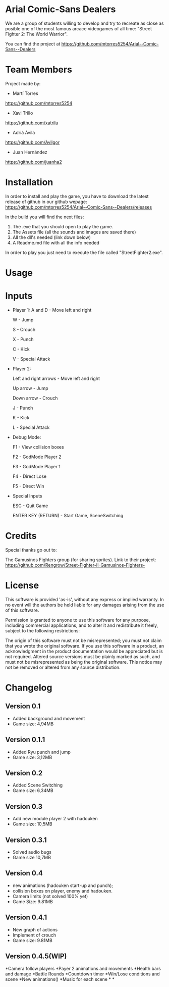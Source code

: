 # Arial Comic-Sans Dealers
We are a group of students willing to develop and try to recreate as close as posible one of the most famous arcace videogames of all time: "Street Fighter 2: The World Warrior".

You can find the project at https://github.com/mtorres5254/Arial--Comic-Sans--Dealers

# Team Members
Project made by:

* Martí Torres

https://github.com/mtorres5254

* Xavi Trillo

https://github.com/xatrilu

* Adrià Ávila

https://github.com/Avilgor

* Juan Hernández

https://github.com/juanha2

# Installation

In order to install and play the game, you have to download the latest release of github in our github wepage: https://github.com/mtorres5254/Arial--Comic-Sans--Dealers/releases

In the build you will find the next files:

1. The .exe that you should open to play the game.
2. The Assets file (all the sounds and images are saved there)
3. All the dll's needed (link down below)
4. A Readme.md file with all the info needed

In order to play you just need to execute the file called "StreetFighter2.exe".

# Usage
# Inputs

* Player 1:
A and D - Move left and right

  W - Jump

  S - Crouch

  X - Punch

  C - Kick

  V - Special Attack

* Player 2:
 
  Left and right arrows - Move left and right

  Up arrow - Jump

  Down arrow - Crouch

  J - Punch

  K - Kick

  L - Special Attack

 * Debug Mode:
 
    F1 - View collision boxes

    F2 - GodMode Player 2

    F3 - GodMode Player 1
    
    F4 - Direct Lose 
    
    F5 - Direct Win
  
  * Special Inputs
  
    ESC - Quit Game
  
    ENTER KEY (RETURN) - Start Game, SceneSwitching
  

# Credits
Special thanks go out to:

The Gamusinos Fighters group (for sharing sprites). Link to their project: https://github.com/Rengrow/Street-Fighter-II-Gamusinos-Fighters-

# License
This software is provided 'as-is', without any express or implied warranty. In no event will the authors be held liable for any damages arising from the use of this software.

Permission is granted to anyone to use this software for any purpose, including commercial applications, and to alter it and redistribute it freely, subject to the following restrictions:

The origin of this software must not be misrepresented; you must not claim that you wrote the original software. If you use this software in a product, an acknowledgment in the product documentation would be appreciated but is not required.
Altered source versions must be plainly marked as such, and must not be misrepresented as being the original software.
This notice may not be removed or altered from any source distribution.

# Changelog
 ## Version 0.1 
 * Added background and movement
 * Game size: 4,94MB 
 
## Version 0.1.1
* Added Ryu punch and jump
* Game size: 3,12MB

## Version 0.2
* Added Scene Switching
* Game size: 6,34MB

## Version 0.3 
* Add new module player 2 with hadouken
* Game size: 10,5MB

## Version 0.3.1
* Solved audio bugs
* Game size 10,7MB

## Version 0.4
* new animations (hadouken start-up and punch);
* collision boxes on player, enemy and hadouken.
* Camera limits (not solved 100% yet)
* Game Size: 9.81MB

## Version 0.4.1
* New graph of actions
* Implement of crouch 
* Game size: 9.81MB

## Version 0.4.5(WIP)
*Camera follow players
*Payer 2 animations and movements
*Health bars and damage
*Battle Rounds
*Countdown timer
*Win/Lose conditions and scene
*New animations()
*Music for each scene
*
*
